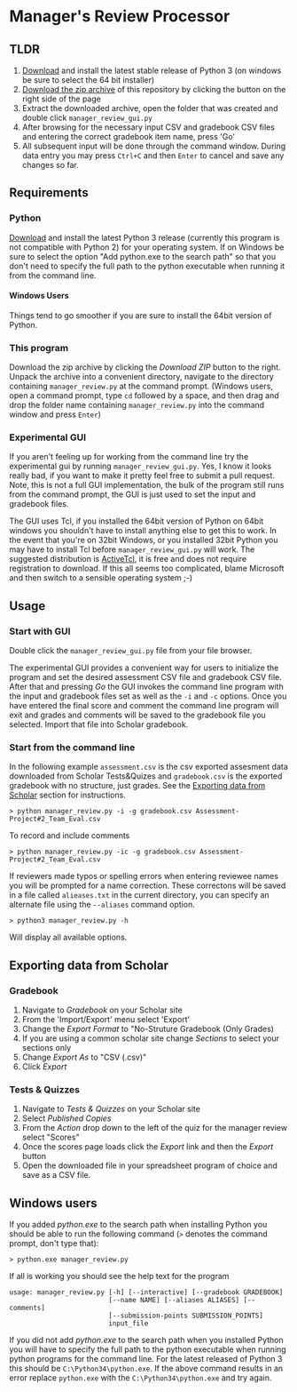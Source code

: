 # Manager's Review Processor

## TLDR

1. [Download](https://www.python.org/downloads/) and install the latest stable release of Python 3 (on windows be sure to select the 64 bit installer)
2. [Download the zip archive](https://github.com/hazybluedot/manager_review/archive/master.zip)
   of this repository by clicking the button on the right side of the
   page
3. Extract the downloaded archive, open the folder that was created and double click `manager_review_gui.py`
4. After browsing for the necessary input CSV and gradebook CSV files
   and entering the correct gradebook item name, press 'Go'
5. All subsequent input will be done through the command
   window. During data entry you may press `Ctrl+C` and then `Enter`
   to cancel and save any changes so far.

## Requirements

### Python

[Download](https://www.python.org/downloads/) and install the latest
Python 3 release (currently this program is not compatible with Python
2) for your operating system. If on Windows be sure to select the
option "Add python.exe to the search path" so that you don't need to
specify the full path to the python executable when running it from
the command line.

#### Windows Users

Things tend to go smoother if you are sure to install the 64bit
version of Python.

### This program

Download the zip archive by clicking the *Download ZIP* button to the
right. Unpack the archive into a convenient directory, navigate to the
directory containing `manager_review.py` at the command
prompt. (Windows users, open a command prompt, type `cd` followed by a
space, and then drag and drop the folder name containing
`manager_review.py` into the command window and press `Enter`)

### Experimental GUI

If you aren't feeling up for working from the command line try the
experimental gui by running `manager_review_gui.py`. Yes, I know it
looks really bad, if you want to make it pretty feel free to submit a
pull request. Note, this is not a full GUI implementation, the bulk of
the program still runs from the command prompt, the GUI is just used
to set the input and gradebook files.

The GUI uses Tcl, if you installed the 64bit version of Python on
64bit windows you shouldn't have to install anything else to get this
to work. In the event that you're on 32bit Windows, or you installed
32bit Python you may have to install Tcl before
`manager_review_gui.py` will work. The suggested distribution is
[ActiveTcl](http://www.activestate.com/activetcl), it is free and does
not require registration to download. If this all seems too complicated,
blame Microsoft and then switch to a sensible operating system ;-)

## Usage

### Start with GUI

Double click the `manager_review_gui.py` file from your file browser.

The experimental GUI provides a convenient way for users to initialize
the program and set the desired assessment CSV file and gradebook CSV
file. After that and pressing *Go* the GUI invokes the command line
program with the input and gradebook files set as well as the `-i` and
`-c` options. Once you have entered the final score and comment the
command line program will exit and grades and comments will be saved
to the gradebook file you selected. Import that file into Scholar
gradebook.

### Start from the command line

In the following example `assessment.csv` is the csv exported
assesment data downloaded from Scholar Tests&Quizes and
`gradebook.csv` is the exported gradebook with no structure, just
grades. See the
[Exporting data from Scholar](#exporting-data-from-scholar) section
for instructions.

```
> python manager_review.py -i -g gradebook.csv Assessment-Project#2_Team_Eval.csv
```

To record and include comments

```
> python manager_review.py -ic -g gradebook.csv Assessment-Project#2_Team_Eval.csv
```

If reviewers made typos or spelling errors when entering reviewee names
you will be prompted for a name correction.  These correctons will be
saved in a file called `alieases.txt` in the current directory, you
can specify an alternate file using the `--aliases` command option.

```
> python3 manager_review.py -h
```

Will display all available options.


## Exporting data from Scholar

### Gradebook

1. Navigate to *Gradebook* on your Scholar site
2. From the 'Import/Export' menu select 'Export'
3. Change the *Export Format* to "No-Struture Gradebook (Only Grades)
4. If you are using a common scholar site change *Sections* to select your sections only
5. Change *Export As* to "CSV (.csv)"
6. Click *Export*

### Tests & Quizzes

1. Navigate to *Tests & Quizzes* on your Scholar site
2. Select *Published Copies*
3. From the *Action* drop down to the left of the quiz for the manager review select "Scores"
4. Once the scores page loads click the *Export* link and then the *Export* button
5. Open the downloaded file in your spreadsheet program of choice and save as a CSV file.

## Windows users

If you added *python.exe* to the search path when installing Python
you should be able to run the following command (`>` denotes the
command prompt, don't type that):

```
> python.exe manager_review.py
```

If all is working you should see the help text for the program

```
usage: manager_review.py [-h] [--interactive] [--gradebook GRADEBOOK]
                         [--name NAME] [--aliases ALIASES] [--comments]
                         [--submission-points SUBMISSION_POINTS]
                         input_file
```

If you did not add *python.exe* to the search path when you installed
Python you will have to specify the full path to the python executable
when running python programs for the command line. For the latest
released of Python 3 this should be `C:\Python34\python.exe`. If the
above command results in an error replace `python.exe` with the
`C:\Python34\python.exe` and try again.
